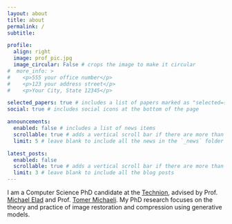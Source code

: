 ```yaml
---
layout: about
title: about
permalink: /
subtitle: 

profile:
  align: right
  image: prof_pic.jpg
  image_circular: False # crops the image to make it circular
#  more_info: >
#    <p>555 your office number</p>
#    <p>123 your address street</p>
#    <p>Your City, State 12345</p>

selected_papers: true # includes a list of papers marked as "selected={true}"
social: true # includes social icons at the bottom of the page

announcements:
  enabled: false # includes a list of news items
  scrollable: true # adds a vertical scroll bar if there are more than 3 news items
  limit: 5 # leave blank to include all the news in the `_news` folder

latest_posts:
  enabled: false
  scrollable: true # adds a vertical scroll bar if there are more than 3 new posts items
  limit: 3 # leave blank to include all the blog posts
---
```

I am a Computer Science PhD candidate at the <a href="https://www.technion.ac.il/">Technion</a>, advised by Prof. <a href="https://elad.cs.technion.ac.il/">Michael Elad</a> and Prof. <a href="https://tomer.net.technion.ac.il/">Tomer Michaeli</a>. My PhD research focuses on the theory and practice of image restoration and compression using generative models.